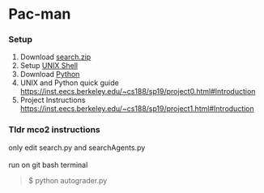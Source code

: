 # Pac-man
### Setup
  1. Download [search.zip](https://inst.eecs.berkeley.edu/~cs188/fa18/assets/files/search.zip)
  2. Setup [UNIX Shell](https://swcarpentry.github.io/shell-novice/setup.html)
  3. Download [Python](https://www.python.org/downloads/)
  4. UNIX and Python quick guide https://inst.eecs.berkeley.edu/~cs188/sp19/project0.html#Introduction
  5. Project Instructions https://inst.eecs.berkeley.edu/~cs188/sp19/project1.html#Introduction
### Tldr mco2 instructions
  only edit search.py and searchAgents.py\
\
  run on git bash terminal
  > $ python autograder.py
  

